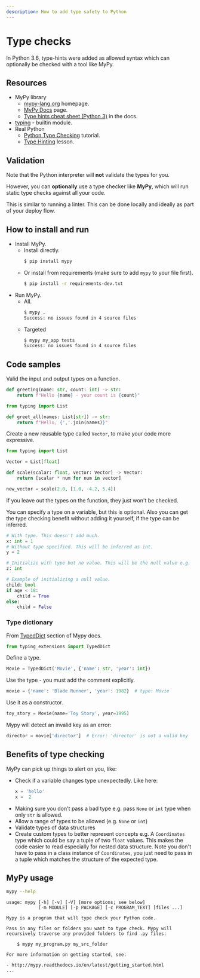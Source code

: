 ```yaml
---
description: How to add type safety to Python
---
```

# Type checks


In Python 3.6, type-hints were added as allowed syntax which can optionally be checked with a tool like MyPy.


## Resources

- MyPy library
    - [mypy-lang.org](https://mypy-lang.org/) homepage.
    - [MyPy Docs](https://mypy.readthedocs.io/en/stable/) page.
    - [Type hints cheat sheet (Python 3)](https://mypy.readthedocs.io/en/stable/cheat_sheet_py3.html) in the docs.
- [typing](https://docs.python.org/3/library/typing.html) - builtin module.
- Real Python
    - [Python Type Checking](https://realpython.com/python-type-checking/) tutorial.
    - [Type Hinting](https://realpython.com/lessons/type-hinting) lesson.


## Validation

Note that the Python interpreter will **not** validate the types for you.

However, you can **optionally** use a type checker like **MyPy**, which will run static type checks against all your code.

This is similar to running a linter. This can be done locally and ideally as part of your deploy flow.


## How to install and run

- Install MyPy.
    - Install directly.
        ```sh
        $ pip install mypy
        ```
    - Or install from requirements (make sure to add `mypy` to your file first).
        ```sh
        $ pip install -r requirements-dev.txt
        ```
- Run MyPy.
    - All.
        ```sh
        $ mypy .
        Success: no issues found in 4 source files
        ```
    - Targeted
        ```sh
        $ mypy my_app tests
        Success: no issues found in 4 source files
        ```


## Code samples

Valid the input and output types on a function.

```python
def greeting(name: str, count: int) -> str:
    return f"Hello {name} - your count is {count}"
```

```python
from typing import List

def greet_all(names: List[str]) -> str:
    return f"Hello, {','.join(names)}"
```

Create a new reusable type called `Vector`, to make your code more expressive.

```python
from typing import List

Vector = List[float]

def scale(scalar: float, vector: Vector) -> Vector:
    return [scalar * num for num in vector]

new_vector = scale(2.0, [1.0, -4.2, 5.4])
```

If you leave out the types on the function, they just won't be checked.

You can specify a type on a variable, but this is optional. Also you can get the type checking benefit without adding it yourself, if the type can be inferred.

```python
# With type. This doesn't add much.
x: int = 1
# Without type specified. This will be inferred as int.
y = 2

# Initialize with type but no value. This will be the null value e.g. `0`.
z: int

# Example of initializing a null value.
child: bool
if age < 18:
    child = True
else:
    child = False
```

### Type dictionary

From [TypedDict](https://mypy.readthedocs.io/en/stable/more_types.html#typeddict) section of Mypy docs.

```python
from typing_extensions import TypedDict
```

Define a type.

```python
Movie = TypedDict('Movie', {'name': str, 'year': int})
```

Use the type - you must add the comment explicitly.

```python
movie = {'name': 'Blade Runner', 'year': 1982}  # type: Movie
```

Use it as a constructor.

```python
toy_story = Movie(name='Toy Story', year=1995)
```

Mypy will detect an invalid key as an error:

```python
director = movie['director']  # Error: 'director' is not a valid key
```


## Benefits of type checking

MyPy can pick up things to alert on you, like:

- Check if a variable changes type unexpectedly. Like here:
    ```python
    x = 'hello'
    x =  2
    ```
- Making sure you don't pass a bad type e.g. pass `None` or `int` type when only `str` is allowed.
- Allow a range of types to be allowed (e.g. `None` or `int`)
- Validate types of data structures
- Create custom types to better represent concepts e.g. A `Coordinates` type which could be say a tuple of two `float` values. This makes the code easier to read especially for nested data structure. Note you don't have to pass in a class instance of `Coordinates`, you just need to pass in a tuple which matches the structure of the expected type.


## MyPy usage

```sh
mypy --help
```
```
usage: mypy [-h] [-v] [-V] [more options; see below]
            [-m MODULE] [-p PACKAGE] [-c PROGRAM_TEXT] [files ...]

Mypy is a program that will type check your Python code.

Pass in any files or folders you want to type check. Mypy will
recursively traverse any provided folders to find .py files:

    $ mypy my_program.py my_src_folder

For more information on getting started, see:

- http://mypy.readthedocs.io/en/latest/getting_started.html
...
```
